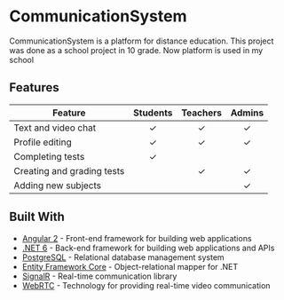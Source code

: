 CommunicationSystem
===================

CommunicationSystem is a platform for distance education. This project was done as a school project in 10 grade. Now platform is used in my school

Features
----------

<table>

<thead>

<tr>

<th>Feature</th>

<th style="text-align:center">Students</th>

<th style="text-align:center">Teachers</th>

<th style="text-align:center">Admins</th>

</tr>

</thead>

<tbody>

<tr>

<td>Text and video chat</td>

<td style="text-align:center">✓</td>

<td style="text-align:center">✓</td>

<td style="text-align:center">✓</td>

</tr>

<tr>

<td>Profile editing</td>

<td style="text-align:center">✓</td>

<td style="text-align:center">✓</td>

<td style="text-align:center">✓</td>

</tr>

<tr>

<td>Completing tests</td>

<td style="text-align:center">✓</td>

<td style="text-align:center"></td>

<td style="text-align:center"></td>

</tr>

<tr>

<td>Creating and grading tests</td>

<td style="text-align:center"></td>

<td style="text-align:center">✓</td>

<td style="text-align:center">✓</td>

</tr>

<tr>

<td>Adding new subjects</td>

<td style="text-align:center"></td>

<td style="text-align:center"></td>

<td style="text-align:center">✓</td>

</tr>

</tbody>

</table>

Built With
----------

*   [Angular 2](https://angular.io/) - Front-end framework for building web applications
*   [.NET 6](https://dotnet.microsoft.com/download/dotnet/6.0) - Back-end framework for building web applications and APIs
*   [PostgreSQL](https://www.postgresql.org/) - Relational database management system
*   [Entity Framework Core](https://docs.microsoft.com/en-us/ef/core/) - Object-relational mapper for .NET
*   [SignalR](https://dotnet.microsoft.com/apps/aspnet/real-time) - Real-time communication library
*   [WebRTC](https://webrtc.org/) - Technology for providing real-time video communication
